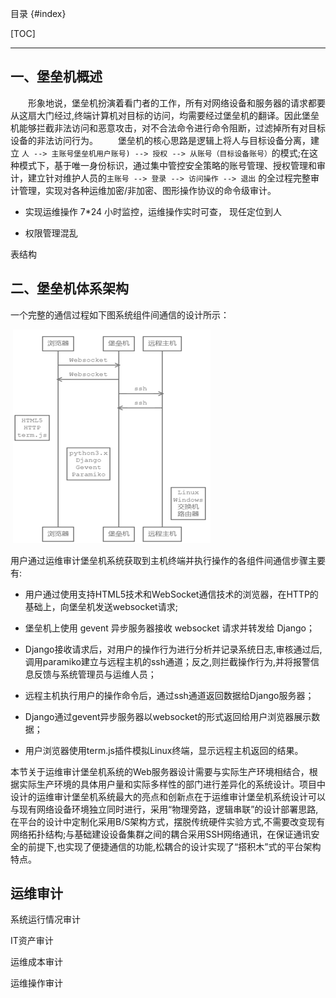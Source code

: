 目录 {#index}

[TOC]











------

## 一、堡垒机概述

&emsp;&emsp;形象地说，堡垒机扮演着看门者的工作，所有对网络设备和服务器的请求都要从这扇大门经过,终端计算机对目标的访问，均需要经过堡垒机的翻译。因此堡垒机能够拦截非法访问和恶意攻击，对不合法命令进行命令阻断，过滤掉所有对目标设备的非法访问行为。
&emsp;&emsp;堡垒机的核心思路是逻辑上将人与目标设备分离，建立 `人 --> 主账号堡垒机用户账号) --> 授权 --> 从账号（目标设备账号）`的模式;在这种模式下，基于唯一身份标识，通过集中管控安全策略的账号管理、授权管理和审计，建立针对维护人员的`主账号 --> 登录 --> 访问操作 --> 退出` 的全过程完整审计管理，实现对各种运维加密/非加密、图形操作协议的命令级审计。

- 实现运维操作 7*24 小时监控，运维操作实时可查， 现任定位到人

- 权限管理混乱





表结构





## 二、堡垒机体系架构

一个完整的通信过程如下图系统组件间通信的设计所示：

​                   ![1563350093882](assets/1563350093882.png)  

用户通过运维审计堡垒机系统获取到主机终端并执行操作的各组件间通信步骤主要有:

- 用户通过使用支持HTML5技术和WebSocket通信技术的浏览器，在HTTP的基础上，向堡垒机发送websocket请求;

- 堡垒机上使用 gevent 异步服务器接收 websocket 请求并转发给 Django；

- Django接收请求后，对用户的操作行为进行分析并记录系统日志,审核通过后,调用paramiko建立与远程主机的ssh通道；反之,则拦截操作行为,并将报警信息反馈与系统管理员与运维人员；

- 远程主机执行用户的操作命令后，通过ssh通道返回数据给Django服务器；

- Django通过gevent异步服务器以websocket的形式返回给用户浏览器展示数据；

- 用户浏览器使用term.js插件模拟Linux终端，显示远程主机返回的结果。

本节关于运维审计堡垒机系统的Web服务器设计需要与实际生产环境相结合，根据实际生产环境的具体用户量和实际多样性的部门进行差异化的系统设计。项目中设计的运维审计堡垒机系统最大的亮点和创新点在于运维审计堡垒机系统设计可以与现有网络设备环境独立同时进行，采用“物理旁路，逻辑串联”的设计部署思路,在平台的设计中定制化采用B/S架构方式，摆脱传统硬件实验方式,不需要改变现有网络拓扑结构;与基础建设设备集群之间的耦合采用SSH网络通讯，在保证通讯安全的前提下,也实现了便捷通信的功能,松耦合的设计实现了“搭积木”式的平台架构特点。





## 运维审计

系统运行情况审计

IT资产审计

运维成本审计

运维操作审计
